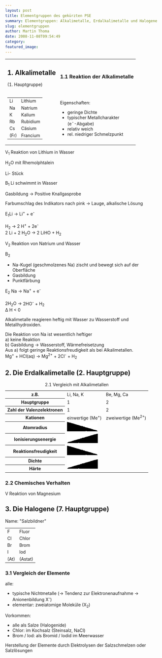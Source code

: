 ```yaml
---
layout: post
title: Elementgruppen des gekürzten PSE
summary: Elementgruppen: Alkalimetalle, Erdalkalimetalle und Halogene
slug: elementgruppen
author: Martin Thoma
date: 2008-11-08T09:54:49
category:
featured_image:
---
```

<table width="100%"><tbody>
<tr>
    <td><h2>1. Alkalimetalle</h2>
<p class="subtitle">(1. Hauptgruppe)</p>
</td>
    <td><h3>1.1 Reaktion der Alkalimetalle</h3>
</td>
</tr>
<tr>
    <td><table class="style1"><tbody>
<tr>
    <td>Li</td>
    <td>Lithium</td>
</tr><tr class="odd">
    <td>Na</td>
    <td>Natrium</td>
</tr>
<tr>
    <td>K</td>
    <td>Kalium</td>
</tr><tr class="odd">
    <td>Rb</td>
    <td>Rubidium</td>
</tr>
<tr>
    <td>Cs</td>
    <td>Cäsium</td>
</tr><tr class="odd">
    <td>(Fr)</td>
    <td>Francium</td>
</tr></tbody>
</table>

</td>
    <td>

<p>Eigenschaften:</p>
<ul>
    <li>geringe Dichte</li>
    <li>typischer Metallcharakter<br/>
(e<sup>-</sup>-Abgabe)</li>
    <li>relativ weich</li>
    <li>rel. niedriger Schmelzpunkt</li>
</ul>

</td>
</tr></tbody>
</table>



<p><span class="versuch">V<sub>1</sub></span> Reaktion von Lithium in Wasser</p>
<p>H<sub>2</sub>O mit Rhemolphtalein</p>
<p>Li- Stück</p>
<p><span class="versuch">B<sub>1</sub></span> Li schwimmt in Wasser</p>
<p>Gasbildung &#8594; Positive Knallgasprobe</p>
<p>Farbumschlag des Indikators nach pink &#8594; Lauge, alkalische Lösung</p>
<p><span class="tab"><span class="versuch">E<sub>1</sub></span>Li</span> &#8594; Li<sup>+</sup> + e<sup>-</sup><br/>
<br/>
<span class="tab">H<sub>2</sub></span> &#8594; 2 H<sup>+</sup> + 2e<sup>-</sup><br/>
<span class="tab">2 Li + 2 H<sub>2</sub>O</span> &#8594; 2 LiHO + H<sub>2</sub></p>
<p><span class="versuch">V<sub>2</sub></span> Reaktion von Natrium und Wasser</p>
<p><span class="versuch">B<sub>2</sub></span></p>
<ul>
    <li>Na-Kugel (geschmolzenes Na) zischt und bewegt sich auf der Oberfläche</li>
    <li>Gasbildung</li>
    <li>Punktfärbung</li>
</ul>



<p><span class="tab"><span class="versuch">E<sub>2</sub></span> Na</span> &#8594; Na<sup>+</sup> + e<sup>-</sup><br/>
<br/>
<span class="tab">2H<sub>2</sub>O</span> &#8594; 2HO<sup>-</sup> + H<sub>2</sub><br/>
&#916; H < 0</p>
<p>Alkalimetalle reagieren heftig mit Wasser zu Wasserstoff und Metallhydroxiden.</p>
<p>Die Reaktion von Na ist wesentlich heftiger<br/>
a) keine Reaktion<br/>
b) Gasbildung &#8594; Wasserstoff, Wärmefreisetzung<br/>
Aus a) folgt geringe Reaktionsfreudigkeit als bei Alkalimetallen.<br/>
<span class="tab">Mg<sup>+</sup> + HCl(aq)</span> &#8594; Mg<sup>2+</sup> + 2Cl<sup>-</sup> + H<sub>2</sub></p>
<h2>2. Die Erdalkalimetalle (2. Hauptgruppe)</h2>
<table class="style1"><caption>2.1 Vergleich mit Alkalimetallen</caption><tbody><tr class="odd"><th>z.B.</th>
    <td>Li, Na, K</td>
    <td>Be, Mg, Ca</td>
</tr>
<tr><th>Hauptgruppe</th>
    <td>1</td>
    <td>2</td>
</tr><tr class="odd"><th>Zahl der Valenzelektronen</th>
    <td>1</td>
    <td>2</td>
</tr>
<tr><th>Kationen</th>
    <td>einwertige (Me<sup>+</sup>)</td>
    <td>zweiwertige (Me<sup>2+</sup>)</td>
</tr><tr class="odd"><th>Atomradius</th><td colspan="2"><img src="bilder/less.gif" alt="Fallend" /></td>
</tr>
<tr><th>Ionisierungsenergie</th><td colspan="2"><img src="bilder/more.gif" alt="Steigend" /></td>
</tr><tr class="odd"><th>Reaktionsfreudigkeit</th><td colspan="2"><img src="bilder/less.gif" alt="Fallend" /></td>
</tr>
<tr><th>Dichte</th><td colspan="2" rowspan="2"><img src="bilder/more.gif" alt="Steigend" /></td>
</tr><tr class="odd"><th>Härte</th>
</tr></tbody>
</table>

<h3>2.2 Chemisches Verhalten </h3>
<p><span class="versuch">V</span> Reaktion von Magnesium</p>
<h2>3. Die Halogene (7. Hauptgruppe)</h2>
<p class="subtitle">Name: "Salzbildner"</p>
<table class="style1"><tbody><tr class="odd">
    <td>F</td>
    <td>Fluor</td>
</tr>
<tr>
    <td>Cl</td>
    <td>Chlor</td>
</tr><tr class="odd">
    <td>Br</td>
    <td>Brom</td>
</tr>
<tr>
    <td>I</td>
    <td>Iod</td>
</tr><tr class="odd">
    <td>(At)</td>
    <td>(Astat)</td>
</tr></tbody>
</table>

<h3>3.1 Vergleich der Elemente</h3>
<p>alle:</p>
<ul>
    <li>typische Nichtmetalle (&#8594; Tendenz zur Elektronenaufnahme &#8594; Anionenbildung X<sup>-</sup>)</li>
    <li>elementar: zweiatomige Moleküle (X<sub>2</sub>)</li>
</ul>



<p>Vorkommen:</p>
<ul>
    <li>alle als Salze (Halogenide)</li>
    <li>Chlor: im Kochsalz (Steinsalz, NaCl)</li>
    <li>Brom / Iod: als Bromid / Iodid im Meerwasser</li>
</ul>



<p>Herstellung der Elemente durch Elektrolysen der Salzschmelzen oder Salzlösungen</p>

